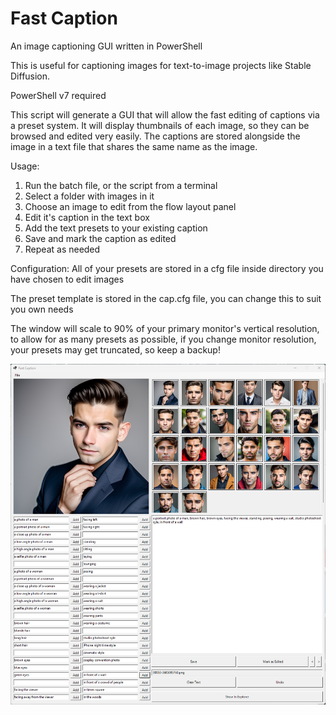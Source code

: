 # Fast Caption
An image captioning GUI written in PowerShell

This is useful for captioning images for text-to-image projects like Stable Diffusion.

PowerShell v7 required

This script will generate a GUI that will allow the fast editing of captions via a preset system.
It will display thumbnails of each image, so they can be browsed and edited very easily.
The captions are stored alongside the image in a text file that shares the same name as the image.

Usage:
1. Run the batch file, or the script from a terminal
2. Select a folder with images in it
3. Choose an image to edit from the flow layout panel
4. Edit it's caption in the text box
5. Add the text presets to your existing caption
6. Save and mark the caption as edited
7. Repeat as needed

Configuration:
All of your presets are stored in a cfg file inside directory you have chosen to edit images

The preset template is stored in the cap.cfg file, you can change this to suit you own needs

The window will scale to 90% of your primary monitor's vertical resolution, to allow for as many presets as possible, if you change monitor resolution, your presets may get truncated, so keep a backup!

![Screenshot](screenshot.png)
